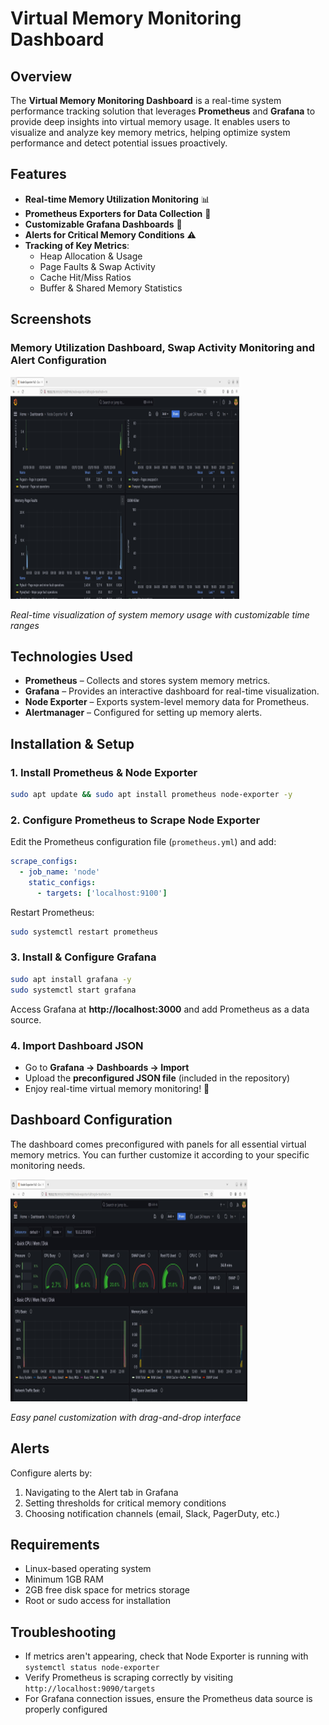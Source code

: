 # Virtual Memory Monitoring Dashboard

## Overview
The **Virtual Memory Monitoring Dashboard** is a real-time system performance tracking solution that leverages **Prometheus** and **Grafana** to provide deep insights into virtual memory usage. It enables users to visualize and analyze key memory metrics, helping optimize system performance and detect potential issues proactively.

## Features
* **Real-time Memory Utilization Monitoring** 📊
* **Prometheus Exporters for Data Collection** 📡
* **Customizable Grafana Dashboards** 🎨
* **Alerts for Critical Memory Conditions** ⚠️
* **Tracking of Key Metrics**:
   * Heap Allocation & Usage
   * Page Faults & Swap Activity
   * Cache Hit/Miss Ratios
   * Buffer & Shared Memory Statistics

## Screenshots

### Memory Utilization Dashboard, Swap Activity Monitoring and Alert Configuration

![Memory Utilization Dashboard](Picture2.png)

*Real-time visualization of system memory usage with customizable time ranges*

## Technologies Used
* **Prometheus** – Collects and stores system memory metrics.
* **Grafana** – Provides an interactive dashboard for real-time visualization.
* **Node Exporter** – Exports system-level memory data for Prometheus.
* **Alertmanager** – Configured for setting up memory alerts.

## Installation & Setup

### 1. Install Prometheus & Node Exporter
```bash
sudo apt update && sudo apt install prometheus node-exporter -y
```

### 2. Configure Prometheus to Scrape Node Exporter
Edit the Prometheus configuration file (`prometheus.yml`) and add:
```yaml
scrape_configs:
  - job_name: 'node'
    static_configs:
      - targets: ['localhost:9100']
```

Restart Prometheus:
```bash
sudo systemctl restart prometheus
```

### 3. Install & Configure Grafana
```bash
sudo apt install grafana -y
sudo systemctl start grafana
```

Access Grafana at **http://localhost:3000** and add Prometheus as a data source.

### 4. Import Dashboard JSON
* Go to **Grafana → Dashboards → Import**
* Upload the **preconfigured JSON file** (included in the repository)
* Enjoy real-time virtual memory monitoring! 🚀

## Dashboard Configuration
The dashboard comes preconfigured with panels for all essential virtual memory metrics. You can further customize it according to your specific monitoring needs.

![Dashboard Customization](Picture1.png)

*Easy panel customization with drag-and-drop interface*

## Alerts
Configure alerts by:
1. Navigating to the Alert tab in Grafana
2. Setting thresholds for critical memory conditions
3. Choosing notification channels (email, Slack, PagerDuty, etc.)

## Requirements
* Linux-based operating system
* Minimum 1GB RAM
* 2GB free disk space for metrics storage
* Root or sudo access for installation

## Troubleshooting
* If metrics aren't appearing, check that Node Exporter is running with `systemctl status node-exporter`
* Verify Prometheus is scraping correctly by visiting `http://localhost:9090/targets`
* For Grafana connection issues, ensure the Prometheus data source is properly configured
